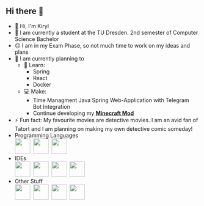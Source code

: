 ## Hi there 👋


- 👋 Hi, I'm Kiryl
- 📖 I am currently a student at the TU Dresden. 2nd semester of Computer Science Bachelor
- 😣 I am in my Exam Phase, so not much time to work on my ideas and plans
- 🔭 I am currently planning to 
  - 🌱 Learn:
    - Spring
    - React
    - Docker
  - 💻 Make:
    - Time Managment Java Spring Web-Application with Telegram Bot Integration
    - Continue developing my **[Minecraft Mod](https://github.com/xSpleet/Magpie)**
- ⚡ Fun fact: My favourite movies are detective movies. I am an avid fan of Tatort and I am planning on making my own detective comic someday!
- Programming Languages
  <div>
    <img src="https://cdn.jsdelivr.net/gh/devicons/devicon@latest/icons/java/java-original.svg" width="40" height="40"/>&nbsp
    <img src="https://cdn.jsdelivr.net/gh/devicons/devicon@latest/icons/python/python-original.svg" width="40" height="40"/>&nbsp
    <img src="https://cdn.jsdelivr.net/gh/devicons/devicon@latest/icons/cplusplus/cplusplus-original.svg" width="40" height="40"/>&nbsp
  </div>
- IDEs
  <div>
    <img src="https://cdn.jsdelivr.net/gh/devicons/devicon@latest/icons/intellij/intellij-original.svg" width="40" height="40"/>&nbsp
    <img src="https://cdn.jsdelivr.net/gh/devicons/devicon@latest/icons/pycharm/pycharm-original.svg" width="40" height="40"/>&nbsp
     <img src="https://cdn.jsdelivr.net/gh/devicons/devicon@latest/icons/eclipse/eclipse-original.svg" width="40" height="40"/>&nbsp
    <img src="https://cdn.jsdelivr.net/gh/devicons/devicon@latest/icons/vscode/vscode-original.svg" width="40" height="40"/>
  </div>
- Other Stuff
  <div>
    <img src="https://cdn.jsdelivr.net/gh/devicons/devicon@latest/icons/git/git-original.svg" width="40" height="40"/>&nbsp
    <img src="https://cdn.jsdelivr.net/gh/devicons/devicon@latest/icons/ubuntu/ubuntu-original.svg" width="40" height="40"/>&nbsp
    <img src="https://cdn.jsdelivr.net/gh/devicons/devicon@latest/icons/photoshop/photoshop-original.svg" width="40" height="40"/>&nbsp
    <img src="https://cdn.jsdelivr.net/gh/devicons/devicon@latest/icons/mysql/mysql-original.svg" width="40" height="40"/>
  </div>
